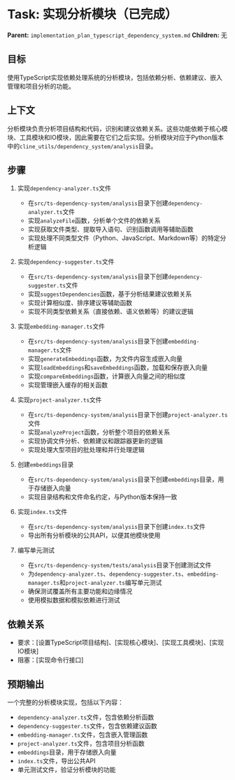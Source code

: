 # Task: 实现分析模块（已完成）
   **Parent:** `implementation_plan_typescript_dependency_system.md`
   **Children:** 无

## 目标
使用TypeScript实现依赖处理系统的分析模块，包括依赖分析、依赖建议、嵌入管理和项目分析的功能。

## 上下文
分析模块负责分析项目结构和代码，识别和建议依赖关系。这些功能依赖于核心模块、工具模块和IO模块，因此需要在它们之后实现。分析模块对应于Python版本中的`cline_utils/dependency_system/analysis`目录。

## 步骤
1. 实现`dependency-analyzer.ts`文件
   - 在`src/ts-dependency-system/analysis`目录下创建`dependency-analyzer.ts`文件
   - 实现`analyzeFile`函数，分析单个文件的依赖关系
   - 实现获取文件类型、提取导入语句、识别函数调用等辅助函数
   - 实现处理不同类型文件（Python、JavaScript、Markdown等）的特定分析逻辑

2. 实现`dependency-suggester.ts`文件
   - 在`src/ts-dependency-system/analysis`目录下创建`dependency-suggester.ts`文件
   - 实现`suggestDependencies`函数，基于分析结果建议依赖关系
   - 实现计算相似度、排序建议等辅助函数
   - 实现不同类型依赖关系（直接依赖、语义依赖等）的建议逻辑

3. 实现`embedding-manager.ts`文件
   - 在`src/ts-dependency-system/analysis`目录下创建`embedding-manager.ts`文件
   - 实现`generateEmbeddings`函数，为文件内容生成嵌入向量
   - 实现`loadEmbeddings`和`saveEmbeddings`函数，加载和保存嵌入向量
   - 实现`compareEmbeddings`函数，计算嵌入向量之间的相似度
   - 实现管理嵌入缓存的相关函数

4. 实现`project-analyzer.ts`文件
   - 在`src/ts-dependency-system/analysis`目录下创建`project-analyzer.ts`文件
   - 实现`analyzeProject`函数，分析整个项目的依赖关系
   - 实现协调文件分析、依赖建议和跟踪器更新的逻辑
   - 实现处理大型项目的批处理和并行处理逻辑

5. 创建`embeddings`目录
   - 在`src/ts-dependency-system/analysis`目录下创建`embeddings`目录，用于存储嵌入向量
   - 实现目录结构和文件命名约定，与Python版本保持一致

6. 实现`index.ts`文件
   - 在`src/ts-dependency-system/analysis`目录下创建`index.ts`文件
   - 导出所有分析模块的公共API，以便其他模块使用

7. 编写单元测试
   - 在`src/ts-dependency-system/tests/analysis`目录下创建测试文件
   - 为`dependency-analyzer.ts`、`dependency-suggester.ts`、`embedding-manager.ts`和`project-analyzer.ts`编写单元测试
   - 确保测试覆盖所有主要功能和边缘情况
   - 使用模拟数据和模拟依赖进行测试

## 依赖关系
- 要求：[设置TypeScript项目结构]、[实现核心模块]、[实现工具模块]、[实现IO模块]
- 阻塞：[实现命令行接口]

## 预期输出
一个完整的分析模块实现，包括以下内容：
- `dependency-analyzer.ts`文件，包含依赖分析函数
- `dependency-suggester.ts`文件，包含依赖建议函数
- `embedding-manager.ts`文件，包含嵌入管理函数
- `project-analyzer.ts`文件，包含项目分析函数
- `embeddings`目录，用于存储嵌入向量
- `index.ts`文件，导出公共API
- 单元测试文件，验证分析模块的功能